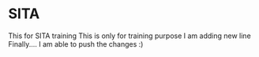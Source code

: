 # SITA
This for SITA training
This is only for training purpose
I am adding new line
Finally.... I am able to push the changes :)